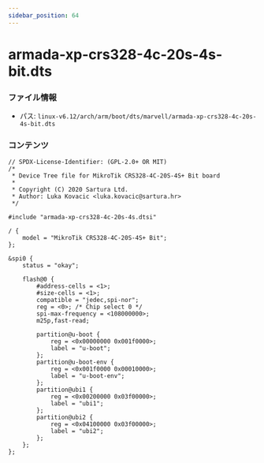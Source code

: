 ```yaml
---
sidebar_position: 64
---
```

# armada-xp-crs328-4c-20s-4s-bit.dts

### ファイル情報

- パス: `linux-v6.12/arch/arm/boot/dts/marvell/armada-xp-crs328-4c-20s-4s-bit.dts`

### コンテンツ

```dts
// SPDX-License-Identifier: (GPL-2.0+ OR MIT)
/*
 * Device Tree file for MikroTik CRS328-4C-20S-4S+ Bit board
 *
 * Copyright (C) 2020 Sartura Ltd.
 * Author: Luka Kovacic <luka.kovacic@sartura.hr>
 */

#include "armada-xp-crs328-4c-20s-4s.dtsi"

/ {
	model = "MikroTik CRS328-4C-20S-4S+ Bit";
};

&spi0 {
	status = "okay";

	flash@0 {
		#address-cells = <1>;
		#size-cells = <1>;
		compatible = "jedec,spi-nor";
		reg = <0>; /* Chip select 0 */
		spi-max-frequency = <108000000>;
		m25p,fast-read;

		partition@u-boot {
			reg = <0x00000000 0x001f0000>;
			label = "u-boot";
		};
		partition@u-boot-env {
			reg = <0x001f0000 0x00010000>;
			label = "u-boot-env";
		};
		partition@ubi1 {
			reg = <0x00200000 0x03f00000>;
			label = "ubi1";
		};
		partition@ubi2 {
			reg = <0x04100000 0x03f00000>;
			label = "ubi2";
		};
	};
};

```
